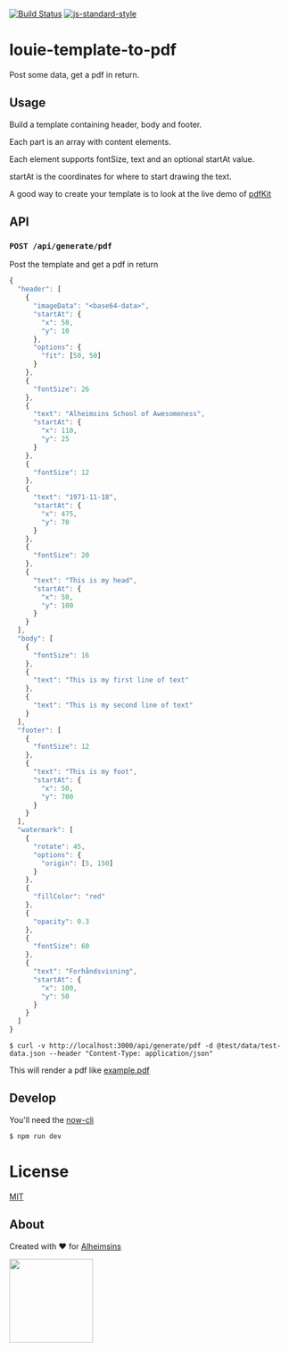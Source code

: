 [![Build Status](https://travis-ci.com/Alheimsins/louie-template-to-pdf.svg?branch=master)](https://travis-ci.com/Alheimsins/louie-template-to-pdf)
[![js-standard-style](https://img.shields.io/badge/code%20style-standard-brightgreen.svg?style=flat)](https://github.com/feross/standard)

# louie-template-to-pdf

Post some data, get a pdf in return.

## Usage

Build a template containing header, body and footer.

Each part is an array with content elements.

Each element supports fontSize, text and an optional startAt value.

startAt is the coordinates for where to start drawing the text.

A good way to create your template is to look at the live demo of [pdfKit](http://pdfkit.org/demo/browser.html)

## API

### `POST /api/generate/pdf`

Post the template and get a pdf in return

```JavaScript
{
  "header": [
    {
      "imageData": "<base64-data>",
      "startAt": {
        "x": 50,
        "y": 10
      },
      "options": {
        "fit": [50, 50]
      }
    },
    {
      "fontSize": 26
    },
    {
      "text": "Alheimsins School of Awesomeness",
      "startAt": {
        "x": 110,
        "y": 25
      }
    },
    {
      "fontSize": 12
    },
    {
      "text": "1971-11-18",
      "startAt": {
        "x": 475,
        "y": 70
      }
    },
    {
      "fontSize": 20
    },
    {
      "text": "This is my head",
      "startAt": {
        "x": 50,
        "y": 100
      }
    }
  ],
  "body": [
    {
      "fontSize": 16
    },
    {
      "text": "This is my first line of text"
    },
    {
      "text": "This is my second line of text"
    }
  ],
  "footer": [
    {
      "fontSize": 12
    },
    {
      "text": "This is my foot",
      "startAt": {
        "x": 50,
        "y": 700
      }
    }
  ],
  "watermark": [
    {
      "rotate": 45,
      "options": {
        "origin": [5, 150]
      }
    },
    {
      "fillColor": "red"
    },
    {
      "opacity": 0.3
    },
    {
      "fontSize": 60
    },
    {
      "text": "Forhåndsvisning",
      "startAt": {
        "x": 100,
        "y": 50
      }
    }
  ]
}
```

```
$ curl -v http://localhost:3000/api/generate/pdf -d @test/data/test-data.json --header "Content-Type: application/json"
```

This will render a pdf like [example.pdf](example.pdf)

## Develop

You'll need the [now-cli](https://zeit.co/download)

```
$ npm run dev
```

# License

[MIT](LICENSE)

## About

Created with ❤ for [Alheimsins](https://alheimsins.net)

<img src="https://image.ibb.co/dPH08G/logo_black.png" height="150px" width="150px" />
